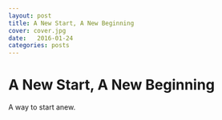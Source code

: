```yaml
---
layout: post
title: A New Start, A New Beginning
cover: cover.jpg
date:   2016-01-24
categories: posts
---
```


# A New Start, A New Beginning

  A way to start anew.